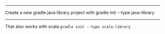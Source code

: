 
---

Create a new gradle java library project with gradle init --type java-library

---

That also works with scala `gradle init --type scala-library`
